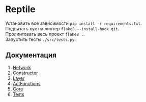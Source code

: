 # Reptile

Установить все зависимости `pip install -r requirements.txt`.  
Подвязать хук на линтер `flake8 --install-hook git`.  
Пролинтовать весь проект `flake8 .`.  
Запустить тесты `./src/tests.py`.  

## Документация

1. [Network](https://gitlab.com/st0nks/reptile/-/tree/master/src/Network)
2. [Constructor](https://gitlab.com/st0nks/reptile/-/tree/master/src/Constructor)
3. [Layer](https://gitlab.com/st0nks/reptile/-/tree/master/src/Layer)
4. [ActFunctions](https://gitlab.com/st0nks/reptile/-/tree/master/src/ActFunctions)
5. [Core](https://gitlab.com/st0nks/reptile/-/tree/master/src/Core)
6. [Tests](https://gitlab.com/st0nks/reptile/-/tree/master/src/__tests__)
